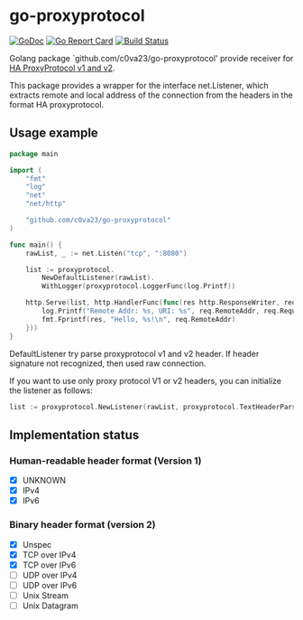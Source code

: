 # go-proxyprotocol

[![GoDoc](https://godoc.org/github.com/c0va23/go-proxyprotocol?status.svg)](https://godoc.org/github.com/c0va23/go-proxyprotocol)
[![Go Report Card](https://goreportcard.com/badge/github.com/c0va23/go-proxyprotocol)](https://goreportcard.com/report/github.com/c0va23/go-proxyprotocol)
[![Build Status](https://travis-ci.org/c0va23/go-proxyprotocol.svg?branch=master)](https://travis-ci.org/c0va23/go-proxyprotocol)

Golang package `github.com/c0va23/go-proxyprotocol' provide receiver for
[HA ProxyProtocol v1 and v2](http://www.haproxy.org/download/2.0/doc/proxy-protocol.txt).

This package provides a wrapper for the interface net.Listener, which extracts
remote and local address of the connection from the headers in the format
HA proxyprotocol.

## Usage example

```go
package main

import (
	"fmt"
	"log"
	"net"
	"net/http"

	"github.com/c0va23/go-proxyprotocol"
)

func main() {
	rawList, _ := net.Listen("tcp", ":8080")

	list := proxyprotocol.
        NewDefaultListener(rawList).
        WithLogger(proxyprotocol.LoggerFunc(log.Printf))

	http.Serve(list, http.HandlerFunc(func(res http.ResponseWriter, req *http.Request) {
		log.Printf("Remote Addr: %s, URI: %s", req.RemoteAddr, req.RequestURI)
		fmt.Fprintf(res, "Hello, %s!\n", req.RemoteAddr)
	}))
}
```

DefaultListener try parse proxyprotocol v1 and v2 header. If header signature
not recognized, then used raw connection.

If you want to use only proxy protocol V1 or v2 headers, you can initialize the
listener as follows:

```go
list := proxyprotocol.NewListener(rawList, proxyprotocol.TextHeaderParserBuilder)
```

## Implementation status

### Human-readable header format (Version 1)
- [x] UNKNOWN
- [x] IPv4
- [x] IPv6

### Binary header format (version 2)
- [x] Unspec
- [x] TCP over IPv4
- [x] TCP over IPv6
- [ ] UDP over IPv4
- [ ] UDP over IPv6
- [ ] Unix Stream
- [ ] Unix Datagram
